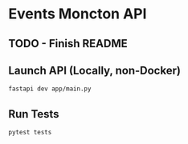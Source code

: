 # Events Moncton API

## TODO - Finish README

## Launch API (Locally, non-Docker)

```bash
fastapi dev app/main.py
```

## Run Tests

```bash
pytest tests
```